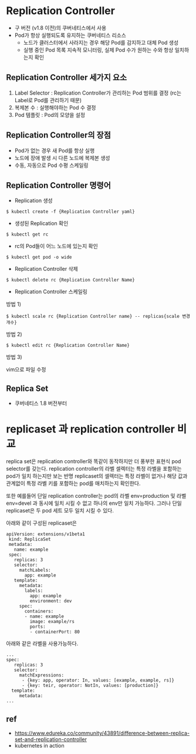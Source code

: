 
# Replication Controller

- 구 버전 (v1.8  이전)의 쿠버네티스에서 사용
- Pod가 항상 실행되도록 유지하는 쿠버네티스 리소스
  - 노드가 클러스터에서 사라지는 경우 해당 Pod를 감지하고 대체 Pod 생성
  - 실행 중인 Pod 목록 지속적 모니터링, 실제 Pod 수가 원하는 수와 항상 일치하는지 확인

## Replication Controller 세가지 요소

1. Label Selector : Replication Controller가 관리하는 Pod 범위를 결정 (rc는 Label로 Pod를 관리하기 때문)
2. 복제본 수 : 실행해야하는 Pod 수 결정
3. Pod 템플릿 : Pod의 모양을 설정

## Replication Controller의 장점

- Pod가 없는 경우 새 Pod를 항상 실행
- 노드에 장애 발생 시 다른 노드에 복제본 생성
- 수동, 자동으로 Pod 수평 스케일링

## Replication Controller 명령어

- Replication 생성

```
$ kubectl create -f {Replication Controller yaml}
```

- 생성된 Replication 확인

```
$ kubectl get rc
```

- rc의 Pod들이 어느 노드에 있는지 확인

```
$ kubectl get pod -o wide
```

- Replication Controller 삭제

```
$ kubectl delete rc {Replication Controller Name}
```

- Replication Controller 스케일링

방법 1)

```
$ kubectl scale rc {Replication Controller name} -- replicas{scale 변경 개수}
```

방법 2)

```
$ kubectl edit rc {Replication Controller Name}
```

방법 3)

vim으로 파일 수정

## Replica Set

- 쿠버네티스 1.8 버전부터 




# replicaset 과 replication controller 비교

replica set은 replication controller와 똑같이 동작하지만 더 풍부한 표현식 pod selector를 갖는다.
replication controller의 라벨 셀렉터는 특정 라벨을 포함하는 pod가 일치 하는지만 보는 반명 replicaset의 셀렉터는 특정 라벨이 없거나 해당 값과 관계없이 특정 라벨 키를 포함하는 pod를 매치하는지 확인한다.

또한 예를들어 단일 replication controller는 pod의 라벨 env=production 및 라벨 env=devel 과 동시에 일치 시킬 수 없고 하나의 env만 일치 가능하다. 그러나 단일 replicaset은 두 pod 세트 모두 일치 시킬 수 있다.

아래와 같이 구성된 replicaset은 
```
apiVersion: extensions/v1beta1
 kind: ReplicaSet
 metadata:
   name: example
 spec:
   replicas: 3
   selector:
     matchLabels:
       app: example
   template:
     metadata:
       labels:
         app: example
         environment: dev
     spec:
       containers:
       - name: example
         image: example/rs
         ports:
         - containerPort: 80
```

아래와 같은 라벨을 사용가능하다.

```
...
spec:
   replicas: 3
   selector:
     matchExpressions:
      - {key: app, operator: In, values: [example, example, rs]}
      - {key: teir, operator: NotIn, values: [production]}
  template:
     metadata:
...
```



## ref
- https://www.edureka.co/community/43891/difference-between-replica-set-and-replication-controller
- kubernetes in action